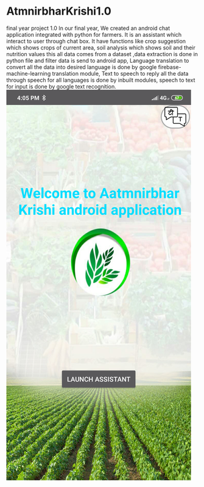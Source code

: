 # AtmnirbharKrishi1.0
final year project 1.0
In our final year, We created an android chat application integrated with python for farmers. It is an assistant which interact to user through chat box.
It have functions like crop suggestion which shows crops of current area,
soil analysis which shows soil and their nutrition values this all data comes from a dataset ,data extraction is done in python file and filter data is send to android app,
Language translation to convert all the data into desired language is done by google firebase-machine-learning translation module,
Text to speech to reply all the data through speech for all languages is done by inbuilt modules,
speech to text for input is done by google text recognition.
![](final%20year%20project%20pics/Screenshot_2021-05-03-16-05-29-421_com.example.AatmnirbharKrishi.abot.png)
